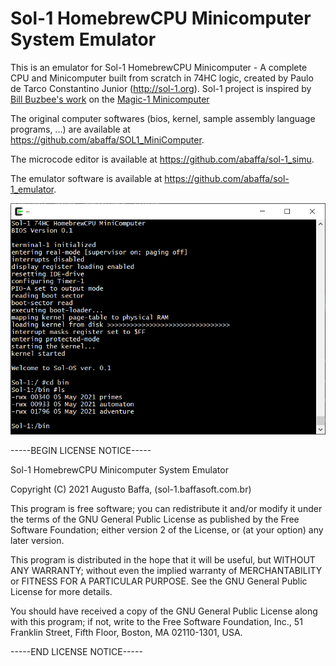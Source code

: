 # Sol-1 HomebrewCPU Minicomputer System Emulator

This is an emulator for Sol-1 HomebrewCPU Minicomputer - A complete CPU and Minicomputer built from scratch in 74HC logic, created by Paulo de Tarco Constantino Junior (http://sol-1.org). Sol-1 project is inspired by [Bill Buzbee's work](http://homebrewcpu.com) on the [Magic-1 Minicomputer](http://www.magic-1.org/)

The original computer softwares (bios, kernel, sample assembly language programs, ...) are available at https://github.com/abaffa/SOL1_MiniComputer.

The microcode editor is available at https://github.com/abaffa/sol-1_simu.

The emulator software is available at https://github.com/abaffa/sol-1_emulator.

![so1_terminal](_images/so1_terminal.png)

-----BEGIN LICENSE NOTICE----- 

Sol-1 HomebrewCPU Minicomputer System Emulator

Copyright (C) 2021  Augusto Baffa, (sol-1.baffasoft.com.br)

This program is free software; you can redistribute it and/or
modify it under the terms of the GNU General Public License
as published by the Free Software Foundation; either version 2
of the License, or (at your option) any later version.

This program is distributed in the hope that it will be useful,
but WITHOUT ANY WARRANTY; without even the implied warranty of
MERCHANTABILITY or FITNESS FOR A PARTICULAR PURPOSE.  See the
GNU General Public License for more details.

You should have received a copy of the GNU General Public License
along with this program; if not, write to the Free Software
Foundation, Inc., 51 Franklin Street, Fifth Floor, Boston, MA  02110-1301, USA.

-----END LICENSE NOTICE----- 
